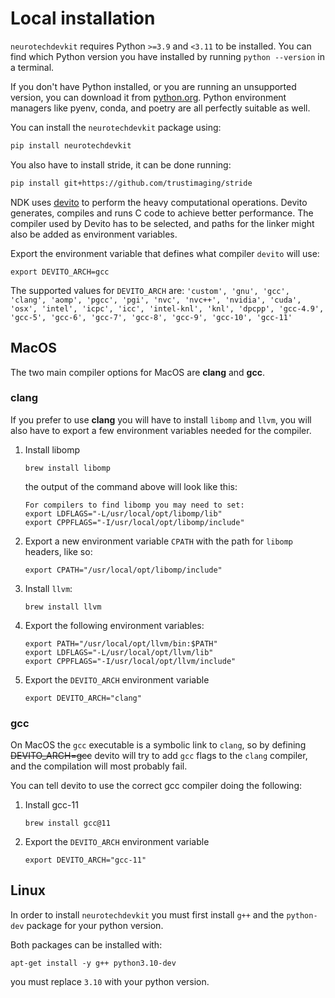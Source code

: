 # Local installation

`neurotechdevkit` requires Python `>=3.9` and `<3.11` to be installed. You can find which Python version you have installed by running `python --version` in a terminal.

If you don't have Python installed, or you are running an unsupported version, you can download it from [python.org](https://www.python.org/downloads/). Python environment managers like pyenv, conda, and poetry are all perfectly suitable as well.

You can install the `neurotechdevkit` package using:

```bash
pip install neurotechdevkit
```

You also have to install stride, it can be done running:

```bash
pip install git+https://github.com/trustimaging/stride
```


NDK uses [devito](https://www.devitoproject.org/devito/) to perform the heavy computational operations. Devito generates, compiles and runs C code to achieve better performance.
The compiler used by Devito has to be selected, and paths for the linker might also be added as environment variables.

Export the environment variable that defines what compiler `devito` will use:

```
export DEVITO_ARCH=gcc
```

The supported values for `DEVITO_ARCH` are: `'custom', 'gnu', 'gcc', 'clang', 'aomp', 'pgcc', 'pgi', 'nvc', 'nvc++', 'nvidia', 'cuda', 'osx', 'intel', 'icpc', 'icc', 'intel-knl', 'knl', 'dpcpp', 'gcc-4.9', 'gcc-5', 'gcc-6', 'gcc-7', 'gcc-8', 'gcc-9', 'gcc-10', 'gcc-11'`


## MacOS

The two main compiler options for MacOS are **clang** and **gcc**.

### clang

If you prefer to use **clang** you will have to install `libomp` and `llvm`, you will also have to export a few environment variables needed for the compiler.

1. Install libomp

    ```
    brew install libomp
    ```

    the output of the command above will look like this:

    ```
    For compilers to find libomp you may need to set:
    export LDFLAGS="-L/usr/local/opt/libomp/lib"
    export CPPFLAGS="-I/usr/local/opt/libomp/include"
    ```


1. Export a new environment variable `CPATH` with the path for `libomp` headers, like so:

    ```
    export CPATH="/usr/local/opt/libomp/include"
    ```

1. Install `llvm`:

    ```
    brew install llvm
    ```

1. Export the following environment variables:

    ```
    export PATH="/usr/local/opt/llvm/bin:$PATH"
    export LDFLAGS="-L/usr/local/opt/llvm/lib"
    export CPPFLAGS="-I/usr/local/opt/llvm/include"
    ```

1. Export the `DEVITO_ARCH` environment variable

    ```
    export DEVITO_ARCH="clang"
    ```

### gcc

On MacOS the `gcc` executable is a symbolic link to `clang`, so by defining ~~DEVITO_ARCH=gcc~~ devito will try to add `gcc` flags to the `clang` compiler, and the compilation will most probably fail.

You can tell devito to use the correct gcc compiler doing the following:

1. Install gcc-11

    ```
    brew install gcc@11
    ```

1. Export the `DEVITO_ARCH` environment variable

    ```
    export DEVITO_ARCH="gcc-11"
    ```

## Linux

In order to install `neurotechdevkit` you must first install `g++` and the `python-dev` package for your python version.

Both packages can be installed with:
```
apt-get install -y g++ python3.10-dev
```

you must replace `3.10` with your python version.